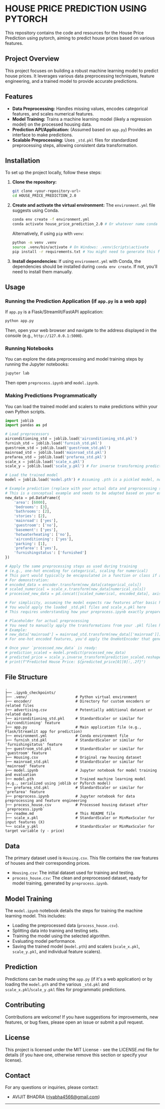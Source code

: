 
# HOUSE PRICE PREDICTION USING PYTORCH

This repository contains the code and resources for the House Price Prediction using pytorch, aiming to predict house prices based on various features.

## Project Overview

This project focuses on building a robust machine learning model to predict house prices. It leverages various data preprocessing techniques, feature engineering, and a trained model to provide accurate predictions.

## Features

  * **Data Preprocessing:** Handles missing values, encodes categorical features, and scales numerical features.
  * **Model Training:** Trains a machine learning model (likely a regression model) on the processed housing data.
  * **Prediction API/Application:** (Assumed based on `app.py`) Provides an interface to make predictions.
  * **Scalable Preprocessing:** Uses `_std.pkl` files for standardized preprocessing steps, allowing consistent data transformation.

## Installation

To set up the project locally, follow these steps:

1.  **Clone the repository:**

    ```bash
    git clone <your-repository-url>
    cd HOUSE_PRICE_PREDICTION_2.0
    ```

2.  **Create and activate the virtual environment:**
    The `environment.yml` file suggests using Conda.

    ```bash
    conda env create -f environment.yml
    conda activate house_price_prediction_2.0 # Or whatever name conda assigns
    ```

    Alternatively, if using `pip` with `venv`:

    ```bash
    python -m venv .venv
    source .venv/bin/activate # On Windows: .venv\Scripts\activate
    pip install -r requirements.txt # You might need to generate this from environment.yml or manually
    ```

3.  **Install dependencies:**
    If using `environment.yml` with Conda, the dependencies should be installed during `conda env create`. If not, you'll need to install them manually.

## Usage

### Running the Prediction Application (if `app.py` is a web app)

If `app.py` is a Flask/Streamlit/FastAPI application:

```bash
python app.py
```

Then, open your web browser and navigate to the address displayed in the console (e.g., `http://127.0.0.1:5000`).

### Running Notebooks

You can explore the data preprocessing and model training steps by running the Jupyter notebooks:

```bash
jupyter lab
```

Then open `preprocess.ipynb` and `model.ipynb`.

### Making Predictions Programmatically

You can load the trained model and scalers to make predictions within your own Python scripts.

```python
import joblib
import pandas as pd

# Load preprocessors
airconditioning_std = joblib.load('airconditioning_std.pkl')
furnish_std = joblib.load('furnish_std.pkl')
guestroom_std = joblib.load('guestroom_std.pkl')
mainroad_std = joblib.load('mainroad_std.pkl')
prefarea_std = joblib.load('prefarea_std.pkl')
scale_x = joblib.load('scale_x.pkl')
scale_y = joblib.load('scale_y.pkl') # For inverse transforming predictions

# Load the trained model
model = joblib.load('model.pth') # Assuming .pth is a pickled model, not necessarily a PyTorch model without further context

# Example prediction (replace with your actual data and preprocessing steps)
# This is a conceptual example and needs to be adapted based on your exact preprocessing in preprocess.ipynb
new_data = pd.DataFrame({
    'area': [6000],
    'bedrooms': [3],
    'bathrooms': [2],
    'stories': [2],
    'mainroad': ['yes'],
    'guestroom': ['no'],
    'basement': ['yes'],
    'hotwaterheating': ['no'],
    'airconditioning': ['yes'],
    'parking': [1],
    'prefarea': ['yes'],
    'furnishingstatus': ['furnished']
})

# Apply the same preprocessing steps as used during training
# (e.g., one-hot encoding for categorical, scaling for numerical)
# This part would typically be encapsulated in a function or class if app.py exists
# For demonstration:
# encoded_data = encoder.transform(new_data[categorical_cols])
# scaled_numerical = scale_x.transform(new_data[numerical_cols])
# processed_new_data = pd.concat([scaled_numerical, encoded_data], axis=1)

# For simplicity, assuming the model expects raw features after basic handling for demonstration
# You would apply the loaded _std.pkl files and scale_x.pkl here
# This requires understanding how your preprocess.ipynb exactly prepares the data.

# Placeholder for actual preprocessing
# You need to manually apply the transformations from your .pkl files here
# Example:
# new_data['mainroad'] = mainroad_std.transform(new_data[['mainroad']]) # If it's a simple scalar transformer
# For one-hot encoded features, you'd apply the OneHotEncoder that generated 'encoder' if it exists.

# Once your `processed_new_data` is ready:
# prediction_scaled = model.predict(processed_new_data)
# predicted_price = scale_y.inverse_transform(prediction_scaled.reshape(-1, 1))
# print(f"Predicted House Price: ${predicted_price[0][0]:,.2f}")
```

## File Structure

```
.
├── .ipynb_checkpoints/
├── .venv/                      # Python virtual environment
├── encoder/                    # Directory for custom encoders or related files
├── advertising.csv             # Potentially additional dataset or related data
├── airconditioning_std.pkl     # StandardScaler or similar for 'airconditioning' feature
├── app.py                      # Main application file (e.g., Flask/Streamlit app for prediction)
├── environment.yml             # Conda environment file
├── furnish_std.pkl             # StandardScaler or similar for 'furnishingstatus' feature
├── guestroom_std.pkl           # StandardScaler or similar for 'guestroom' feature
├── Housing.csv                 # Original raw housing dataset
├── mainroad_std.pkl            # StandardScaler or similar for 'mainroad' feature
├── model.ipynb                 # Jupyter notebook for model training and evaluation
├── model.pth                   # Trained machine learning model (e.g., serialized using joblib or PyTorch model)
├── prefarea_std.pkl            # StandardScaler or similar for 'prefarea' feature
├── preprocess.ipynb            # Jupyter notebook for data preprocessing and feature engineering
├── process_house.csv           # Processed housing dataset after `preprocess.ipynb`
├── readme.md                   # This README file
├── scale_x.pkl                 # StandardScaler or MinMaxScaler for input features (X)
└── scale_y.pkl                 # StandardScaler or MinMaxScaler for target variable (y - price)
```

## Data

The primary dataset used is `Housing.csv`. This file contains the raw features of houses and their corresponding prices.

  * `Housing.csv`: The initial dataset used for training and testing.
  * `process_house.csv`: The clean and preprocessed dataset, ready for model training, generated by `preprocess.ipynb`.

## Model Training

The `model.ipynb` notebook details the steps for training the machine learning model. This includes:

  * Loading the preprocessed data (`process_house.csv`).
  * Splitting data into training and testing sets.
  * Training the model using the selected algorithm.
  * Evaluating model performance.
  * Saving the trained model (`model.pth`) and scalers (`scale_x.pkl`, `scale_y.pkl`, and individual feature scalers).

## Prediction

Predictions can be made using the `app.py` (if it's a web application) or by loading the `model.pth` and the various `_std.pkl` and `scale_x.pkl`/`scale_y.pkl` files for programmatic predictions.

## Contributing

Contributions are welcome\! If you have suggestions for improvements, new features, or bug fixes, please open an issue or submit a pull request.

## License

This project is licensed under the MIT License - see the LICENSE.md file for details (if you have one, otherwise remove this section or specify your license).

## Contact

For any questions or inquiries, please contact:

  * AVIJIT BHADRA (riyabha4566@gmail.com)

-----